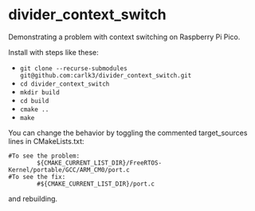 # divider_context_switch
Demonstrating a problem with context switching on Raspberry Pi Pico.

Install with steps like these:
* `git clone --recurse-submodules git@github.com:carlk3/divider_context_switch.git`
* `cd divider_context_switch`
* `mkdir build`
* `cd build`
* `cmake ..`
* `make`

You can change the behavior by toggling the commented target_sources lines in CMakeLists.txt:
```
#To see the problem:        
        ${CMAKE_CURRENT_LIST_DIR}/FreeRTOS-Kernel/portable/GCC/ARM_CM0/port.c 
#To see the fix:        
        #${CMAKE_CURRENT_LIST_DIR}/port.c 
```
and rebuilding.

